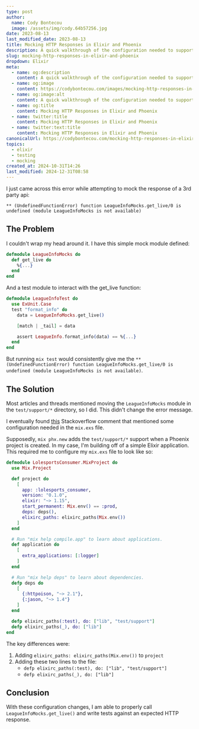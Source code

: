 ```yaml
---
type: post
author:
  name: Cody Bontecou
  image: /assets/img/cody.64b57256.jpg
date: 2023-08-13
last_modified_date: 2023-08-13
title: Mocking HTTP Responses in Elixir and Phoenix
description: A quick walkthrough of the configuration needed to support mocks and modules only used within your Elixir tests
slug: mocking-http-responses-in-elixir-and-phoenix
dropdown: Elixir
meta:
  - name: og:description
    content: A quick walkthrough of the configuration needed to support mocks and modules only used within your Elixir tests
  - name: og:image
    content: https://codybontecou.com/images/mocking-http-responses-in-elixir-and-phoenix.png
  - name: og:image:alt
    content: A quick walkthrough of the configuration needed to support mocks and modules only used within your Elixir tests
  - name: og:title
    content: Mocking HTTP Responses in Elixir and Phoenix
  - name: twitter:title
    content: Mocking HTTP Responses in Elixir and Phoenix
  - name: twitter:text:title
    content: Mocking HTTP Responses in Elixir and Phoenix
canonicalUrl: https://codybontecou.com/mocking-http-responses-in-elixir-and-phoenix.html
topics:
  - elixir
  - testing
  - mocking
created_at: 2024-10-31T14:26
last_modified: 2024-12-31T08:58
---
```

I just came across this error while attempting to mock the response of a 3rd party api:

`** (UndefinedFunctionError) function LeagueInfoMocks.get_live/0 is undefined (module LeagueInfoMocks is not available)`

## The Problem

I couldn't wrap my head around it. I have this simple mock module defined:

```elixir
defmodule LeagueInfoMocks do
  def get_live do
    %{...}
  end
end

```

And a test module to interact with the get_live function:

```elixir
defmodule LeagueInfoTest do
  use ExUnit.Case
  test "format_info" do
    data = LeagueInfoMocks.get_live()

    [match | _tail] = data

    assert LeagueInfo.format_info(data) == %{...}
  end
end

```

But running `mix test` would consistently give me the `** (UndefinedFunctionError) function LeagueInfoMocks.get_live/0 is undefined (module LeagueInfoMocks is not available)`.

## The Solution

Most articles and threads mentioned moving the `LeagueInfoMocks` module in the `test/support/*` directory, so I did. This didn't change the error message.

I eventually found [this](https://stackoverflow.com/a/73967553/6642089) Stackoverflow comment that mentioned some configuration needed in the `mix.exs` file.

Supposedly, `mix phx.new` adds the `test/support/*` support when a Phoenix project is created. In my case, I'm building off of a simple Elixir application. This required me to configure my `mix.exs` file to look like so:

```elixir
defmodule LolesportsConsumer.MixProject do
  use Mix.Project

  def project do
    [
      app: :lolesports_consumer,
      version: "0.1.0",
      elixir: "~> 1.15",
      start_permanent: Mix.env() == :prod,
      deps: deps(),
      elixirc_paths: elixirc_paths(Mix.env())
    ]
  end

  # Run "mix help compile.app" to learn about applications.
  def application do
    [
      extra_applications: [:logger]
    ]
  end

  # Run "mix help deps" to learn about dependencies.
  defp deps do
    [
      {:httpoison, "~> 2.1"},
      {:jason, "~> 1.4"}
    ]
  end

  defp elixirc_paths(:test), do: ["lib", "test/support"]
  defp elixirc_paths(_), do: ["lib"]
end

```

The key differences were:
1. Adding `elixirc_paths: elixirc_paths(Mix.env())` to `project`
2. Adding these two lines to the file:
   - `defp elixirc_paths(:test), do: ["lib", "test/support"]`
   - `defp elixirc_paths(_), do: ["lib"]`


## Conclusion

With these configuration changes, I am able to properly call `LeagueInfoMocks.get_live()` and write tests against an expected HTTP response.
